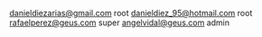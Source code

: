 
danieldiezarias@gmail.com   root 
danieldiez_95@hotmail.com   root
rafaelperez@geus.com        super
angelvidal@geus.com         admin

